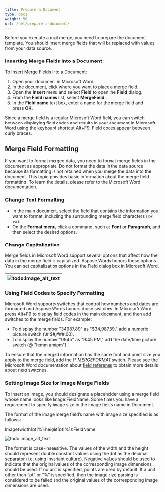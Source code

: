 ```yaml
---
title: Prepare a Document
type: docs
weight: 50
url: /net/prepare-a-document/
---
```


Before you execute a mail merge, you need to prepare the document template. You should insert merge fields that will be replaced with values from your data source.
### **Inserting Merge Fields into a Document:**
To Insert Merge Fields into a Document:

1. Open your document in Microsoft Word.
1. In the document, click where you want to place a merge field.
1. Open the **Insert** menu and select **Field** to open the **Field** dialog.
1. From the **Field names** list, select **MergeField** .
1. In the **Field name** text box, enter a name for the merge field and press **OK**.

Since a merge field is a regular Microsoft Word field, you can switch between displaying field codes and results in your document in Microsoft Word using the keyboard shortcut Alt+F9. Field codes appear between curly braces.
## **Merge Field Formatting**
If you want to format merged data, you need to format merge fields in the document as appropriate. Do not format the data in the data source because its formatting is not retained when you merge the data into the document. This topic provides basic information about the merge field formatting. To learn the details, please refer to the Microsoft Word documentation.
### **Change Text Formatting**
- In the main document, select the field that contains the information you want to format, including the surrounding merge field characters («« »»).
- On the **Format menu**, click a command, such as **Font** or **Paragraph**, and then select the desired options.
### **Change Capitalization**
Merge fields in Microsoft Word support several options that affect how the data in the merge field is capitalized. Aspose.Words honors those options. You can set capitalization options in the Field dialog box in Microsoft Word.

|![todo:image_alt_text](/plugins/servlet/confluence/placeholder/unknown-attachment)|
| :- |
### **Using Field Codes to Specify Formatting**
Microsoft Word supports switches that control how numbers and dates are formatted and Aspose.Words honors those switches. In Microsoft Word, press Alt+F9 to display field codes in the main document, and then add switches to the merge fields. For example:

- To display the number "34987.89" as "$34,987.89," add a numeric picture switch (\\\# $#,###.00).
- To display the number "0945" as "9:45 PM," add the date/time picture switch (@ "h:mm am/pm").

To ensure that the merged information has the same font and point size you apply to the merge field, add the *\\\* MERGEFORMAT* switch. Please see the Microsoft Word documentation about [field referenes](http://office.microsoft.com/en-us/word-help/CH006104723.aspx) to obtain more details about field switches.
### **Setting Image Size for Image Merge Fields**
To insert an image, you should designate a placeholder using a merge field whose name looks like Image:FieldName. Some times you have a requirement to specify image size in the image fields name in Document.

The format of the image merge field’s name with image size specified is as follows:

Image(width[pt|%];height[pt|%]):FieldName

![todo:image_alt_text](/plugins/servlet/confluence/placeholder/unknown-attachment)

The format is case-insensitive. The values of the width and the height should represent double constant values using the dot as the decimal separator (i.e. using invariant culture). Negative values should be used to indicate that the original values of the corresponding image dimensions should be used. If no unit is specified, points are used by default. If a unit other than “pt” or “%” is specified, then the image size parsing is considered to be failed and the original values of the corresponding image dimensions are used.
